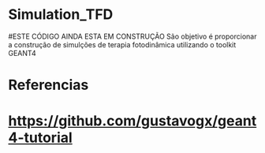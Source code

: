 # Simulation_TFD


#ESTE CÓDIGO AINDA ESTA EM CONSTRUÇÃO
São objetivo é proporcionar a construção de simulções de terapia fotodinâmica utilizando o toolkit GEANT4 

# Referencias 
# https://github.com/gustavogx/geant4-tutorial
